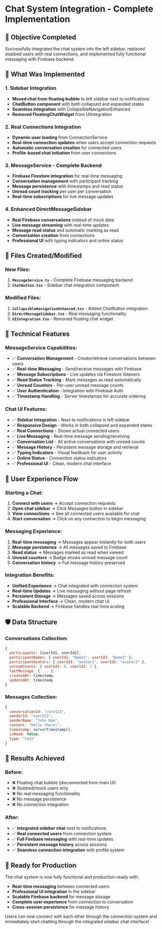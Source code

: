# Chat System Integration - Complete Implementation

## 🎯 **Objective Completed**
Successfully integrated the chat system into the left sidebar, replaced stubbed users with real connections, and implemented fully functional messaging with Firebase backend.

## 🚀 **What Was Implemented**

### 1. **Sidebar Integration**
- **Moved chat from floating bubble** to left sidebar next to notifications
- **ChatButton component** with both collapsed and expanded states
- **Seamless integration** with CollapsibleNavigationEnhanced
- **Removed FloatingChatWidget** from UIIntegration

### 2. **Real Connections Integration**
- **Dynamic user loading** from ConnectionService
- **Real-time connection updates** when users accept connection requests
- **Automatic conversation creation** for connected users
- **Profile-based chat initiation** from user connections

### 3. **MessageService - Complete Backend**
- **Firebase Firestore integration** for real-time messaging
- **Conversation management** with participant tracking
- **Message persistence** with timestamps and read status
- **Unread count tracking** per user per conversation
- **Real-time subscriptions** for live message updates

### 4. **Enhanced DirectMessageSidebar**
- **Real Firebase conversations** instead of mock data
- **Live message streaming** with real-time updates
- **Message read status** and automatic marking as read
- **Conversation creation** from connections
- **Professional UI** with typing indicators and online status

## 📁 **Files Created/Modified**

### **New Files:**
1. **`MessageService.ts`** - Complete Firebase messaging backend
2. **`ChatButton.tsx`** - Sidebar chat integration component

### **Modified Files:**
1. **`CollapsibleNavigationEnhanced.tsx`** - Added ChatButton integration
2. **`DirectMessageSidebar.tsx`** - Real messaging functionality
3. **`UIIntegration.tsx`** - Removed floating chat widget

## 🔧 **Technical Features**

### **MessageService Capabilities:**
- ✅ **Conversation Management** - Create/retrieve conversations between users
- ✅ **Real-time Messaging** - Send/receive messages with Firebase
- ✅ **Message Subscriptions** - Live updates via Firestore listeners
- ✅ **Read Status Tracking** - Mark messages as read automatically
- ✅ **Unread Counters** - Per-user unread message counts
- ✅ **User Authentication** - Integration with Firebase Auth
- ✅ **Timestamp Handling** - Server timestamps for accurate ordering

### **Chat UI Features:**
- ✅ **Sidebar Integration** - Next to notifications in left sidebar
- ✅ **Responsive Design** - Works in both collapsed and expanded states
- ✅ **Real Connections** - Shows actual connected users
- ✅ **Live Messaging** - Real-time message sending/receiving
- ✅ **Conversation List** - All active conversations with unread counts
- ✅ **Message History** - Persistent message storage and retrieval
- ✅ **Typing Indicators** - Visual feedback for user activity
- ✅ **Online Status** - Connection status indicators
- ✅ **Professional UI** - Clean, modern chat interface

## 🔄 **User Experience Flow**

### **Starting a Chat:**
1. **Connect with users** → Accept connection requests
2. **Open chat sidebar** → Click Messages button in sidebar
3. **View connections** → See all connected users available for chat
4. **Start conversation** → Click on any connection to begin messaging

### **Messaging Experience:**
1. **Real-time messaging** → Messages appear instantly for both users
2. **Message persistence** → All messages saved to Firebase
3. **Read status** → Messages marked as read when viewed
4. **Unread counters** → Badge shows unread message count
5. **Conversation history** → Full message history preserved

### **Integration Benefits:**
- **Unified Experience** → Chat integrated with connection system
- **Real-time Updates** → Live messaging without page refresh
- **Persistent Storage** → Messages saved across sessions
- **Professional Interface** → Clean, modern chat UI
- **Scalable Backend** → Firebase handles real-time scaling

## 🛡️ **Data Structure**

### **Conversations Collection:**
```javascript
{
  participants: [userId1, userId2],
  participantNames: { userId1: "Name1", userId2: "Name2" },
  participantAvatars: { userId1: "avatar1", userId2: "avatar2" },
  unreadCounts: { userId1: 0, userId2: 2 },
  lastMessage: { ... },
  createdAt: timestamp,
  updatedAt: timestamp
}
```

### **Messages Collection:**
```javascript
{
  conversationId: "conv123",
  senderId: "user123",
  senderName: "John Doe",
  content: "Hello there!",
  timestamp: serverTimestamp(),
  isRead: false,
  type: "text"
}
```

## 🎉 **Results Achieved**

### **Before:**
- ❌ Floating chat bubble (disconnected from main UI)
- ❌ Stubbed/mock users only
- ❌ No real messaging functionality
- ❌ No message persistence
- ❌ No connection integration

### **After:**
- ✅ **Integrated sidebar chat** next to notifications
- ✅ **Real connected users** from connection system
- ✅ **Full Firebase messaging** with real-time updates
- ✅ **Persistent message history** across sessions
- ✅ **Seamless connection integration** with profile system

## 🚀 **Ready for Production**

The chat system is now fully functional and production-ready with:
- **Real-time messaging** between connected users
- **Professional UI integration** in the sidebar
- **Scalable Firebase backend** for message storage
- **Complete user experience** from connection to conversation
- **Cross-session persistence** for message history

Users can now connect with each other through the connection system and immediately start chatting through the integrated sidebar chat interface!

